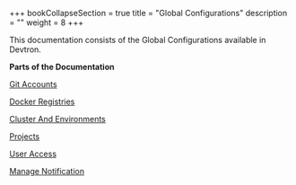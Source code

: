 +++
bookCollapseSection = true
title = "Global Configurations"
description = ""
weight = 8
+++


This documentation consists of the Global Configurations available in Devtron.

**Parts of the Documentation**


[Git Accounts](/global_configurations/git_accounts/)


[Docker Registries](/global_configurations/docker_registries/)


[Cluster And Environments](/global_configurations/cluster_and_environment)


[Projects](/global_configurations/projects)


[User Access](/global_configurations/user_access/)


[Manage Notification](/global_configurations/manage_notification/)

